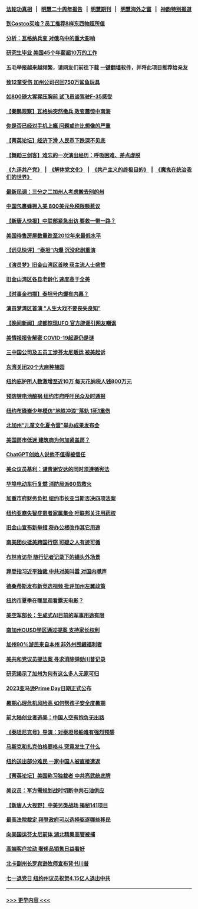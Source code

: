 #### [法轮功真相](https://github.com/gfw-breaker/truth/blob/master/README.md?t=0) &nbsp;&nbsp;|&nbsp;&nbsp; [明慧二十周年报告](https://github.com/gfw-breaker/mh-reports/blob/master/README.md?t=0) &nbsp;&nbsp;|&nbsp;&nbsp;[明慧期刊](https://github.com/gfw-breaker/mh-qikan) &nbsp;&nbsp;|&nbsp;&nbsp; [明慧海外之窗](https://github.com/gfw-breaker/mh-news/blob/master/README.md?t=0) &nbsp;&nbsp;|&nbsp;&nbsp; [神韵特别报道](https://github.com/gfw-breaker/mh-news/blob/master/shenyun.md?t=0)
#### [到Costco买啥？员工推荐8样东西物超所值](../pages/nsc412/n14021305.md?t=06252143) 
#### [分析：瓦格纳兵变 对俄乌中的重大影响](../pages/nsc412/n14022346.md?t=06252143) 
#### [研究生毕业 美国45个年薪超10万的工作](../pages/nsc412/n14021311.md?t=06252143) 
#### 五毛举报越来越频繁，请网友们前往下载 [一键翻墙软件](https://github.com/gfw-breaker/ssr-accounts)，并将此项目推荐给亲友
#### [致12童受伤 加州公司召回750万鲨鱼玩具](../pages/nsc412/n14022320.md?t=06252143) 
#### [如800磅大猩猩压胸前 试飞员谈驾驶F-35感受](../pages/nsc412/n14019973.md?t=06252143) 
#### [【秦鹏观察】瓦格纳突然撤兵 政变震惊中南海](../pages/nsc412/n14022229.md?t=06252143) 
#### [你是否已经对手机上瘾 问题或许比想像的严重](../pages/nsc412/n14022224.md?t=06252143) 
#### [【菁英论坛】经济下滑 人民币下跌深不见底](../pages/nsc412/n14022210.md?t=06252143) 
#### [【舞蹈三剑客】难忘的一次演出经历：呼吸困难、差点虚脱](../pages/nsc412/n14022241.md?t=06252143) 
#### [《九评共产党》](https://github.com/begood0513/9ping.md/blob/master/README.md) &nbsp;|&nbsp; [《解体党文化》](../../../../jtdwh.md/blob/master/README.md)  &nbsp;|&nbsp; [《共产主义的终极目的》](../../../../gczydzjmd.md/blob/master/README.md) &nbsp;|&nbsp; [《魔鬼在统治我们的世界》](../../../../mgztzwmdsj.md/blob/master/README.md) 
#### [最新民调：三分之二加州人考虑搬去别的州](../pages/nsc412/n14022206.md?t=06252143) 
#### [中国包裹蜂拥入美 800美元免税限额惹议](../pages/nsc412/n14022207.md?t=06252143) 
#### [【新唐人快报】中联部紧急出访 要救一带一路？](../pages/nsc412/n14022198.md?t=06252143) 
#### [美国待售房屋数量跌至2012年来最低水平](../pages/nsc412/n14022203.md?t=06252143) 
#### [【远见快评】“泰坦”内爆 沉没悲剧重演](../pages/nsc412/n14022191.md?t=06252143) 
#### [《演员梦》旧金山湾区首映 获主流人士盛赞](../pages/nsc412/n14021935.md?t=06252143) 
#### [旧金山湾区各县老龄化 速度高于全美](../pages/nsc412/n14021926.md?t=06252143) 
#### [【时事金扫描】泰坦号内爆有内幕？](../pages/nsc412/n14022124.md?t=06252143) 
#### [演员梦湾区首演 “人生大戏不要丧失良知”](../pages/nsc412/n14021924.md?t=06252143) 
#### [【晚间新闻】成都惊现UFO 官方辟谣引网友嘲讽](../pages/nsc412/n14021949.md?t=06252143) 
#### [美情报报告解密 COVID-19起源仍是谜](../pages/nsc412/n14021887.md?t=06252143) 
#### [三中国公司及五员工涉芬太尼贩运 被美起诉](../pages/nsc412/n14021865.md?t=06252143) 
#### [东湾关闭20个大麻种植园](../pages/nsc412/n14021921.md?t=06252143) 
#### [纽约庇护所人数激增至近10万 每天花纳税人钱800万元](../pages/nsc412/n14021890.md?t=06252143) 
#### [预防锂电池酿祸 纽约市府呼吁民众及时通报](../pages/nsc412/n14021892.md?t=06252143) 
#### [纽约布碌崙少年模仿“地铁冲浪”落轨 1死1重伤](../pages/nsc412/n14021903.md?t=06252143) 
#### [北加州“儿童文化夏令营”举办成果发布会](../pages/nsc412/n14021912.md?t=06252143) 
#### [美国房市低迷 建筑商为何加紧盖房？](../pages/nsc412/n14021882.md?t=06252143) 
#### [ChatGPT创始人说他不值得被信任](../pages/nsc412/n14021910.md?t=06252143) 
#### [美众议员基利：谴责谢安达的同时须遵循宪法](../pages/nsc412/n14021906.md?t=06252143) 
#### [华埠电动车行复燃 消防局派60员救火](../pages/nsc412/n14021897.md?t=06252143) 
#### [加重市府财务负担 纽约市长亚当斯否决四项法案](../pages/nsc412/n14021900.md?t=06252143) 
#### [纽约亚裔失智症患者家属集会 吁联邦关注用药权](../pages/nsc412/n14021901.md?t=06252143) 
#### [旧金山宣布新举措 将办公楼改作其它用途](../pages/nsc412/n14021896.md?t=06252143) 
#### [南美团伙抵美跨国行窃 可疑之人有迹可循](../pages/nsc412/n14021895.md?t=06252143) 
#### [布林肯访华 随行记者记录下的镜头外场景](../pages/nsc412/n14021834.md?t=06252143) 
#### [拜登指习近平独裁 中共对美叫嚣 对国内噤声](../pages/nsc412/n14021706.md?t=06252143) 
#### [德桑蒂斯发布新竞选视频 批评加州左翼政策](../pages/nsc412/n14021877.md?t=06252143) 
#### [纽约市夏季在哪里观看露天电影？](../pages/nsc412/n14021839.md?t=06252143) 
#### [美空军部长：生成式AI目前的军事用途有限](../pages/nsc412/n14021794.md?t=06252143) 
#### [南加州OUSD学区通过提案 支持家长权利](../pages/nsc412/n14021817.md?t=06252143) 
#### [加州90%游民来自本州 非外州觊觎福利者](../pages/nsc412/n14021802.md?t=06252143) 
#### [美共和党议员提法案 寻求消除弹劾川普记录](../pages/nsc412/n14021716.md?t=06252143) 
#### [研究揭示了加州为何有这么多人无家可归](../pages/nsc412/n14021708.md?t=06252143) 
#### [2023亚马逊Prime Day日期正式公布](../pages/nsc412/n14021355.md?t=06252143) 
#### [暑期心理危机风险高 如何帮孩子安全度暑期](../pages/nsc412/n14021353.md?t=06252143) 
#### [前大陆创业者逃美：中国人空有抱负无出路](../pages/nsc412/n14021246.md?t=06252143) 
#### [《泰坦尼克号》导演：对泰坦号船难有强烈预感](../pages/nsc412/n14021764.md?t=06252143) 
#### [马斯克和扎克伯格要格斗 究竟发生了什么](../pages/nsc412/n14021734.md?t=06252143) 
#### [纽约送出部分难民 一家中国人被直接遣返](../pages/nsc412/n14021736.md?t=06252143) 
#### [【菁英论坛】美国称习独裁者 中共亮武统底牌](../pages/nsc412/n14021749.md?t=06252143) 
#### [美议员：军方需规划战时切断中共石油供应](../pages/nsc412/n14021633.md?t=06252143) 
#### [【新唐人大视野】中美另类战场 揭秘141项目](../pages/nsc412/n14021701.md?t=06252143) 
#### [最高法院裁定 拜登政府可以选择驱逐哪些移民](../pages/nsc412/n14021692.md?t=06252143) 
#### [向美国运芬太尼前体 湖北精奥高管被捕](../pages/nsc412/n14021709.md?t=06252143) 
#### [高端客户拉动 奢侈品销售日益看好](../pages/nsc412/n14021621.md?t=06252143) 
#### [北卡副州长罗宾逊牧师宣布背书川普](../pages/nsc412/n14021688.md?t=06252143) 
#### [七一退党日 纽约州议员祝贺4.15亿人退出中共](../pages/nsc412/n14021644.md?t=06252143) 

----
#### [ >>> 更早内容 <<< ](../indexes/nsc412-earlier.md)
